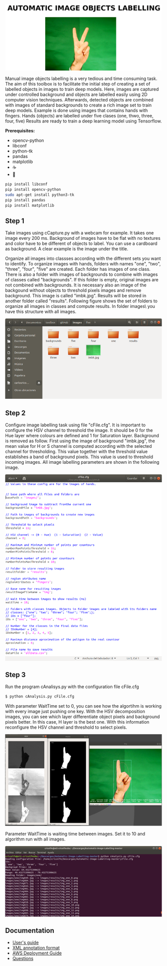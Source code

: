 ![Cover](documentation/cover.png)

Manual image objects labelling is a very tedious and time consuming task. The aim of this toolbox is to facilitate the initial step of creating a set of labelled objects in images to train deep models. Here, images are captured under controlled background and objects are labelled easily using 2D computer vision techniques. Afterwards, detected objects are combined with images of standard backgrounds to create a rich image set to train deep models. 
Example is done using images that contains hands with fingers. Hands (objects) are labelled under five clases (one, thwo, three, four, five)
Results are ready to train a deep learning model using Tensorflow.

**Prerequisites:**
- opencv-python
- libconf
- python-tk
- pandas
- matplotlib
- :coffee: 
- :pizza:

```bash
pip install libconf
pip install opencv-python
sudo apt-get install python3-tk
pip install pandas
pip install matplotlib
```

## Step 1
Take images using cCapture.py with a webcam for example. It takes one image every 200 ms. Background of images have to be flat with no textures and color have to be different of objects to label. You can use a cardboard as background. A clear example is the image under the title.

Organize all images into classses according with the different sets you want to identify. To organize images with hands, folders with names "one", "two", "three", "four", "five" are created. Each folder has images of one class. There is also a folder with images of backgrounds to combine with images of classes called "backgrounds". If this folder is empty, original images are not combined with backgrounds. It is necessary also an image of the backgound without objects to threshold pixels images and remove background. This image is called "imbk.jpg". Results will be stored in another folder called "results".  Following figure shows the set of folders to organize all images in classes and compute results. In folder images\ you have this structure with all images.

![Folders](documentation/folders.png)

## Step 2
Configure image labelling task using file "cFile.cfg". It is important to configure the HSV channel to threshold the image. It should be 0 for the Hue layer where colours are defined and 1 for Saturation layer. Background is removed as follow. First using the image  of background "imbk.jpg", the mean value for H or S channel is computed according with the selected channel for thresholding. This value together with the threshold value establishes a band of background pixels. This value is used to threshold incoming images. All image labelling parameters are shown in the following image.

![Parameters](documentation/parameters.png)

## Step 3
Run the program cAnalisys.py with the configuration file cFile.cfg

```bash
$ python cAnalysis.py cFile.cfg
```

With parameter WaitTime set to 0, you can see how the algortihm is working with every image just pushing one key. With the HSV decomposition images, you can see which layer differentiate object pixels and background pixels better. In this case, H layer is the best one. With this information reconfigure the HSV channel and threshold to select pixels.

![Algorithm](documentation/algorithm.png)

Parameter WaitTime is waiting time between images. Set it to 10 and algorithm run with all images.

![Results](documentation/results.png)

## Documentation

-   [User's guide](cvat/apps/documentation/user_guide.md)
-   [XML annotation format](cvat/apps/documentation/xml_format.md)
-   [AWS Deployment Guide](cvat/apps/documentation/AWS-Deployment-Guide.md)
-   [Questions](#questions)
